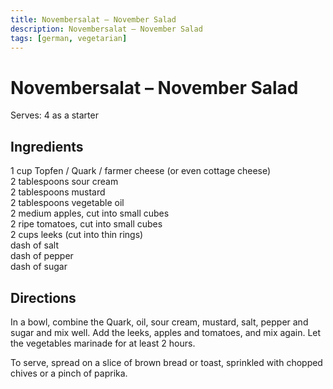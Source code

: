 ```yaml
---
title: Novembersalat – November Salad
description: Novembersalat – November Salad
tags: [german, vegetarian]
---
```


# Novembersalat – November Salad
Serves: 4 as a starter

## Ingredients
1 cup Topfen / Quark / farmer cheese (or even cottage cheese)  
2 tablespoons sour cream  
2 tablespoons mustard  
2 tablespoons vegetable oil  
2 medium apples, cut into small cubes  
2 ripe tomatoes, cut into small cubes  
2 cups leeks (cut into thin rings)  
dash of salt  
dash of pepper  
dash of sugar

## Directions
In a bowl, combine the Quark, oil, sour cream, mustard, salt, pepper and sugar and mix well. Add the leeks, apples and tomatoes, and mix again. Let the vegetables marinade for at least 2 hours.

To serve, spread on a slice of brown bread or toast, sprinkled with chopped chives or a pinch of paprika.